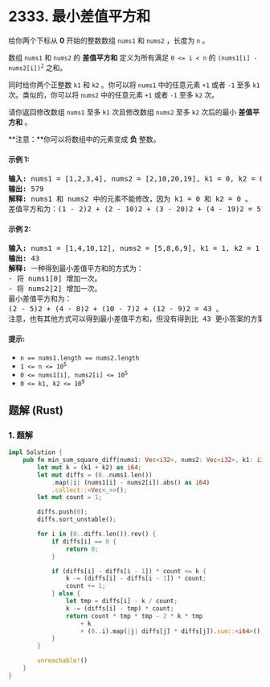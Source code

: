 # 2333. 最小差值平方和
给你两个下标从 **0** 开始的整数数组 `nums1` 和 `nums2` ，长度为 `n` 。

数组 `nums1` 和 `nums2` 的 **差值平方和** 定义为所有满足 `0 <= i < n` 的 <code>(nums1[i] - nums2[i])<sup>2</sup></code> 之和。

同时给你两个正整数 `k1` 和 `k2` 。你可以将 `nums1` 中的任意元素 `+1` 或者 `-1` 至多 `k1` 次。类似的，你可以将 `nums2` 中的任意元素 `+1` 或者 `-1` 至多 `k2` 次。

请你返回修改数组 `nums1` 至多 `k1` 次且修改数组 `nums2` 至多 `k2` 次后的最小 **差值平方和** 。

**注意：**你可以将数组中的元素变成 **负** 整数。

#### 示例 1:
<pre>
<strong>输入:</strong> nums1 = [1,2,3,4], nums2 = [2,10,20,19], k1 = 0, k2 = 0
<strong>输出:</strong> 579
<strong>解释:</strong> nums1 和 nums2 中的元素不能修改，因为 k1 = 0 和 k2 = 0 。
差值平方和为：(1 - 2)2 + (2 - 10)2 + (3 - 20)2 + (4 - 19)2 = 579 。
</pre>

#### 示例 2:
<pre>
<strong>输入:</strong> nums1 = [1,4,10,12], nums2 = [5,8,6,9], k1 = 1, k2 = 1
<strong>输出:</strong> 43
<strong>解释:</strong> 一种得到最小差值平方和的方式为：
- 将 nums1[0] 增加一次。
- 将 nums2[2] 增加一次。
最小差值平方和为：
(2 - 5)2 + (4 - 8)2 + (10 - 7)2 + (12 - 9)2 = 43 。
注意，也有其他方式可以得到最小差值平方和，但没有得到比 43 更小答案的方案。
</pre>

#### 提示:
* `n == nums1.length == nums2.length`
* <code>1 <= n <= 10<sup>5</sup></code>
* <code>0 <= nums1[i], nums2[i] <= 10<sup>5</sup></code>
* <code>0 <= k1, k2 <= 10<sup>9</sup></code>

## 题解 (Rust)

### 1. 题解
```Rust
impl Solution {
    pub fn min_sum_square_diff(nums1: Vec<i32>, nums2: Vec<i32>, k1: i32, k2: i32) -> i64 {
        let mut k = (k1 + k2) as i64;
        let mut diffs = (0..nums1.len())
            .map(|i| (nums1[i] - nums2[i]).abs() as i64)
            .collect::<Vec<_>>();
        let mut count = 1;

        diffs.push(0);
        diffs.sort_unstable();

        for i in (0..diffs.len()).rev() {
            if diffs[i] == 0 {
                return 0;
            }

            if (diffs[i] - diffs[i - 1]) * count <= k {
                k -= (diffs[i] - diffs[i - 1]) * count;
                count += 1;
            } else {
                let tmp = diffs[i] - k / count;
                k -= (diffs[i] - tmp) * count;
                return count * tmp * tmp - 2 * k * tmp
                    + k
                    + (0..i).map(|j| diffs[j] * diffs[j]).sum::<i64>();
            }
        }

        unreachable!()
    }
}
```
